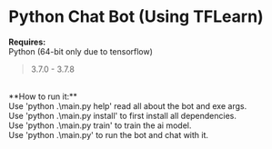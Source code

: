 # Python Chat Bot (Using TFLearn)
**Requires:**<br/>
Python (64-bit only due to tensorflow)<br/>
>3.7.0 - 3.7.8<br/>
<br/>
**How to run it:**<br/>
Use 'python .\main.py help' read all about the bot and exe args.<br/>
Use 'python .\main.py install' to first install all dependencies.<br/>
Use 'python .\main.py train' to train the ai model.<br/>
Use 'python .\main.py' to run the bot and chat with it.<br/>
<br/>
